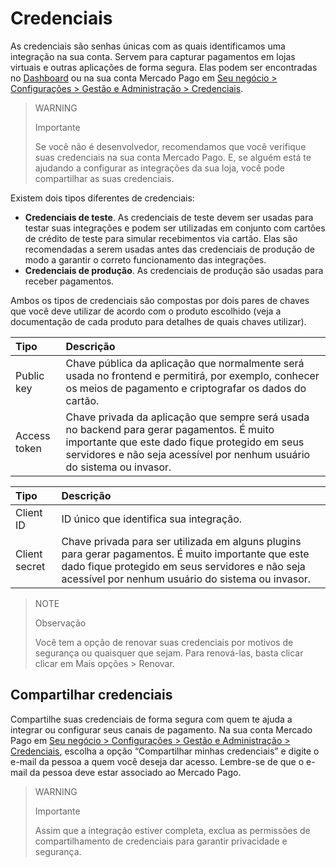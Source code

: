 # Credenciais

As credenciais são senhas únicas com as quais identificamos uma integração na sua conta. Servem para capturar pagamentos em lojas virtuais e outras aplicações de forma segura. Elas podem ser encontradas no [Dashboard](https://www.mercadopago[FAKER][URL][DOMAIN]/developers/panel/credentials) ou na sua conta Mercado Pago em [Seu negócio > Configurações > Gestão e Administração > Credenciais](https://www.mercadopago[FAKER][URL][DOMAIN]/settings/account/credentials).

> WARNING 
> 
> Importante
> 
> Se você não é desenvolvedor, recomendamos que você verifique suas credenciais na sua conta Mercado Pago. E, se alguém está te ajudando a configurar as integrações da sua loja, você pode compartilhar as suas credenciais.

Existem dois tipos diferentes de credenciais:

* **Credenciais de teste**. As credenciais de teste devem ser usadas para testar suas integrações e podem ser utilizadas em conjunto com cartões de crédito de teste para simular recebimentos via cartão. Elas são recomendadas a serem usadas antes das credenciais de produção de modo a garantir o correto funcionamento das integrações.
* **Credenciais de produção**. As credenciais de produção são usadas para receber pagamentos.

Ambos os tipos de credenciais são compostas por dois pares de chaves que você deve utilizar de acordo com o produto escolhido (veja a documentação de cada produto para detalhes de quais chaves utilizar).

| Tipo | Descrição |
| :--- | :--- |
| Public key | Chave pública da aplicação que normalmente será usada no frontend e permitirá, por exemplo, conhecer os meios de pagamento e criptografar os dados do cartão. |
| Access token | Chave privada da aplicação que sempre será usada no backend para gerar pagamentos. É muito importante que este dado fique protegido em seus servidores e não seja acessível por nenhum usuário do sistema ou invasor. |

| Tipo | Descrição |
| :--- | :--- |
| Client ID | ID único que identifica sua integração. |
| Client secret | Chave privada para ser utilizada em alguns plugins para gerar pagamentos. É muito importante que este dado fique protegido em seus servidores e não seja acessível por nenhum usuário do sistema ou invasor. |

> NOTE
> 
> Observação
>
>Você tem a opção de renovar suas credenciais por motivos de segurança ou quaisquer que sejam. Para renová-las, basta clicar clicar em Mais opções > Renovar.

## Compartilhar credenciais

Compartilhe suas credenciais de forma segura com quem te ajuda a integrar ou configurar seus canais de pagamento. Na sua conta Mercado Pago em [Seu negócio > Configurações > Gestão e Administração > Credenciais](https://www.mercadopago[FAKER][URL][DOMAIN]/settings/account/credentials), escolha a opção “Compartilhar minhas credenciais” e digite o e-mail da pessoa a quem você deseja dar acesso. Lembre-se de que o e-mail da pessoa deve estar associado ao Mercado Pago.

> WARNING 
> 
> Importante
>
>Assim que a integração estiver completa, exclua as permissões de compartilhamento de credenciais para garantir privacidade e segurança.
